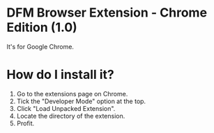 # DFM Browser Extension - Chrome Edition (1.0)
It's for Google Chrome.

# How do I install it?
1. Go to the extensions page on Chrome.
2. Tick the "Developer Mode" option at the top.
3. Click "Load Unpacked Extension".
4. Locate the directory of the extension.
5. Profit.